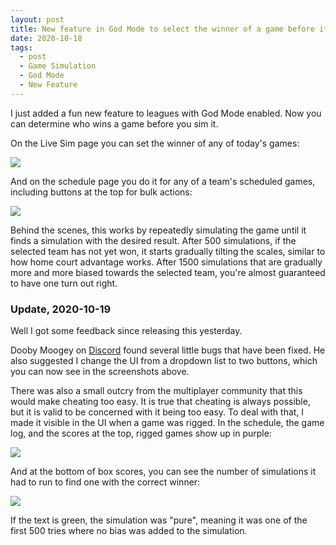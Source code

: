 ```yaml
---
layout: post
title: New feature in God Mode to select the winner of a game before it's played
date: 2020-10-18
tags:
  - post
  - Game Simulation
  - God Mode
  - New Feature
---
```


I just added a fun new feature to leagues with God Mode enabled. Now you can determine who wins a game before you sim it.

On the Live Sim page you can set the winner of any of today's games:

<img src="/files/force-win-1.png" class="img-fluid" />

<!--more-->

And on the schedule page you do it for any of a team's scheduled games, including buttons at the top for bulk actions:

<img src="/files/force-win-2.png" class="img-fluid" />

Behind the scenes, this works by repeatedly simulating the game until it finds a simulation with the desired result. After 500 simulations, if the selected team has not yet won, it starts gradually tilting the scales, similar to how home court advantage works. After 1500 simulations that are gradually more and more biased towards the selected team, you're almost guaranteed to have one turn out right.

### Update, 2020-10-19

Well I got some feedback since releasing this yesterday.

Dooby Moogey on [Discord](https://discord.gg/caPFuM9O) found several little bugs that have been fixed. He also suggested I change the UI from a dropdown list to two buttons, which you can now see in the screenshots above.

There was also a small outcry from the multiplayer community that this would make cheating too easy. It is true that cheating is always possible, but it is valid to be concerned with it being too easy. To deal with that, I made it visible in the UI when a game was rigged. In the schedule, the game log, and the scores at the top, rigged games show up in purple:

<img src="/files/force-win-3.png" class="img-fluid" />

And at the bottom of box scores, you can see the number of simulations it had to run to find one with the correct winner:

<img src="/files/force-win-4.png" class="img-fluid" />

If the text is green, the simulation was "pure", meaning it was one of the first 500 tries where no bias was added to the simulation.
